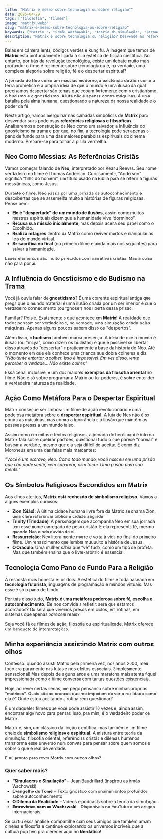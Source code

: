 ```yaml
---
title: "Matrix é mesmo sobre tecnologia ou sobre religião?"
date: 2025-04-29
tags: ["filosofia", "filmes"]
image: "matrix.webp"
slug: "matrix-e-mesmo-sobre-tecnologia-ou-sobre-religiao"
keywords: ["Matrix ", "irmãs Wachowski", "teoria da simulação", "jornada do herói"]
description: "Matrix é sobre tecnologia ou religião? Desvende as referências filosóficas e messiânicas por trás do clássico sci-fi!"
---
```


Balas em câmera lenta, códigos verdes e kung fu. A imagem que temos de **Matrix** está profundamente ligada à sua estética de ficção científica. No entanto, por trás da revolução tecnológica, existe um debate muito mais profundo: o filme é realmente sobre tecnologia ou é, na verdade, uma complexa alegoria sobre religião, fé e o despertar espiritual?

A jornada de Neo como um messias moderno, a existência de Zion como a terra prometida e a própria ideia de que o mundo é uma ilusão da qual precisamos despertar são temas que ecoam fortemente com o cristianismo, o budismo e o gnosticismo. A luta não é apenas contra máquinas; é uma batalha pela alma humana, questionando a natureza da nossa realidade e o poder da fé.

Neste artigo, vamos mergulhar nas camadas simbólicas de **Matrix** para desvendar suas poderosas **referências religiosas e filosóficas**. Analisaremos a construção de Neo como um salvador, a influência do gnosticismo na trama e por que, no fim, a tecnologia pode ser apenas o pano de fundo para uma das maiores parábolas espirituais do cinema moderno. Prepare-se para tomar a pílula vermelha.

## Neo Como Messias: As Referências Cristãs

Vamos começar falando de **Neo**, interpretado por Keanu Reeves. Seu nome verdadeiro no filme é Thomas Anderson. Curiosamente, "Anderson" significa “filho do homem”, um título usado na Bíblia para se referir a figuras messiânicas, como Jesus.

Durante o filme, Neo passa por uma jornada de autoconhecimento e descobertas que se assemelha muito a histórias de figuras religiosas. Pense bem:

*   **Ele é "despertado" de um mundo de ilusões**, assim como muitos mestres espirituais dizem que a humanidade vive “dormindo”.
*   **Recusa sua missão inicialmente**, mas depois aceita seu papel como o Escolhido.
*   **Realiza milagres** dentro da Matrix como reviver mortos e manipular as leis do mundo virtual.
*   **Se sacrifica no final** (no primeiro filme e ainda mais nos seguintes) para salvar a humanidade.

Esses elementos são muito parecidos com narrativas cristãs. Mas a coisa não para por aí.

## A Influência do Gnosticismo e do Budismo na Trama

Você já ouviu falar de **gnosticismo**? É uma corrente espiritual antiga que prega que o mundo material é uma ilusão criada por um ser inferior e que o verdadeiro conhecimento (ou “gnose”) nos liberta dessa prisão.

Familiar? Pois é. Exatamente o que acontece em **Matrix**! A realidade que todos pensam ser verdadeira é, na verdade, uma simulação criada pelas máquinas. Apenas alguns poucos sabem disso os "despertos".

Além disso, o **budismo** também marca presença. A ideia de que o mundo é ilusão (ou "maya", como dizem os budistas) e que é possível se libertar disso através do “despertar” é praticamente a base da história de Neo. Até o momento em que ele conhece uma criança que dobra colheres e diz: _"Não tente entortar a colher. Isso é impossível. Em vez disso, tente perceber a verdade... Não existe colher."_

Essa cena, inclusive, é um dos maiores **exemplos da filosofia oriental** no filme. Não é só sobre programar a Matrix ou ter poderes, é sobre entender a verdadeira natureza da realidade.

## Ação Como Metáfora Para o Despertar Espiritual

Matrix consegue ser ambos: um filme de ação revolucionário e uma poderosa metáfora sobre o **despertar espiritual**. A luta de Neo não é só contra as máquinas, mas contra a ignorância e a ilusão que mantêm as pessoas presas a um mundo falso.

Assim como em mitos e textos religiosos, a jornada do herói aqui é interna. Matrix fala sobre quebrar padrões, questionar tudo o que parece “normal” e buscar a verdade, mesmo que ela seja difícil de aceitar. É como diz Morpheus em uma das falas mais marcantes:

_"Você é um escravo, Neo. Como todo mundo, você nasceu em uma prisão que não pode sentir, nem saborear, nem tocar. Uma prisão para sua mente."_

## Os Símbolos Religiosos Escondidos em Matrix

Aos olhos atentos, **Matrix está recheado de simbolismo religioso**. Vamos a alguns exemplos curiosos:

*   **Zion (Sião)**: A última cidade humana livre fora da Matrix se chama Zion, uma clara referência bíblica à cidade sagrada.
*   **Trinity (Trindade)**: A personagem que acompanha Neo em sua jornada tem esse nome carregado de peso cristão. E ela representa fé, mesmo quando Neo ainda duvida de si.
*   **Ressurreição**: Neo literalmente morre e volta à vida no final do primeiro filme. Um renascimento que lembra muuuuito a história de Jesus.
*   **O Oráculo**: Uma mulher sábia que “vê” tudo, como um tipo de profeta. Mas que também ensina que o livre-arbítrio é essencial.

## Tecnologia Como Pano de Fundo Para a Religião

A resposta mais honesta é: os dois. A estética do filme é toda baseada em **tecnologia futurista**, linguagens de programação e mundos virtuais. Mas esse é só o pano de fundo.

Por trás disso tudo, **Matrix é uma metáfora poderosa sobre fé, escolha e autoconhecimento**. Ele nos convida a refletir: será que estamos acordados? Ou será que vivemos presos em ciclos, em rotinas, em sistemas que apenas _parecem_ reais?

Seja você fã de filmes de ação, filosofia ou espiritualidade, Matrix oferece um banquete de interpretações.

## Minha experiência assistindo Matrix com outros olhos

Confesso: quando assisti Matrix pela primeira vez, nos anos 2000, meu foco era puramente nas lutas e nos efeitos especiais. Simplesmente sensacional! Mas depois de alguns anos e uma maratona mais atenta fiquei impressionada como o filme conversa com tantas questões existenciais.

Hoje, ao rever certas cenas, me pego pensando sobre minhas próprias “matrixes”. Quais são as crenças que me impedem de ver a realidade como ela é? Onde estou aceitando a rotina sem questionar?

É um daqueles filmes que você pode assistir 10 vezes e, ainda assim, encontrar algo novo para pensar. Isso, pra mim, é o verdadeiro poder de Matrix.

Matrix é, sim, um clássico da ficção científica, mas também é um filme cheio de **simbolismo religioso e espiritual**. A mistura entre teoria da simulação, filosofia oriental, referências cristãs e dilemas humanos transforma esse universo num convite para pensar sobre quem somos e sobre o que é real de verdade.

E aí, pronto para rever Matrix com outros olhos?

### Quer saber mais?

*   **“Simulacros e Simulação”** – Jean Baudrillard (inspirou as irmãs Wachowski)
*   **Evangelho de Tomé** – Texto gnóstico com ensinamentos profundos sobre autoconhecimento
*   **O Dilema da Realidade** – Vídeos e podcasts sobre a teoria da simulação
*   **Entrevistas com as Wachowski** – Disponíveis no YouTube e em artigos internacionais

Se curtiu essa análise, compartilhe com seus amigos que também amam cinema e filosofia e continue explorando os universos incríveis que a cultura pop tem pra oferecer aqui no **Nerdático**!